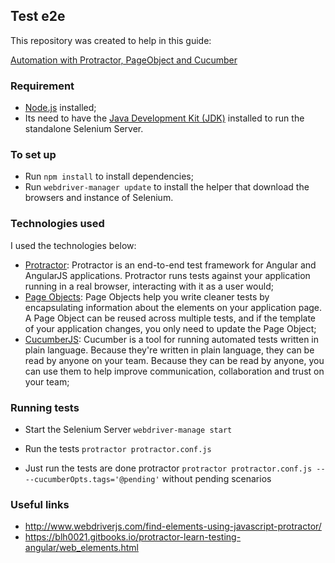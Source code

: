 ## Test e2e

This repository was created to help in this guide:

[Automation with Protractor, PageObject and Cucumber](https://medium.com/@tuliobluz/automa%C3%A7%C3%A3o-com-protractor-pageobject-e-cucumber-122537179ab7)

### Requirement

- [Node.js](https://nodejs.org/en/download/) installed;
- Its need to have the [Java Development Kit (JDK)](https://www.oracle.com/technetwork/java/javase/downloads/index.html) installed to run the standalone Selenium Server.

### To set up

- Run ```npm install``` to install dependencies;
- Run ```webdriver-manager update``` to install the helper that download the browsers and instance of Selenium.

### Technologies used

I used the technologies below:

* [Protractor](https://www.protractortest.org/#/): Protractor is an end-to-end test framework for Angular and AngularJS applications. Protractor runs tests against your application running in a real browser, interacting with it as a user would;
* [Page Objects](https://www.protractortest.org/#/page-objects): Page Objects help you write cleaner tests by encapsulating information about the elements on your application page. A Page Object can be reused across multiple tests, and if the template of your application changes, you only need to update the Page Object;
* [CucumberJS](https://github.com/cucumber/cucumber-js): Cucumber is a tool for running automated tests written in plain language. Because they're written in plain language, they can be read by anyone on your team. Because they can be read by anyone, you can use them to help improve communication, collaboration and trust on your team;

### Running tests

- Start the Selenium Server ```webdriver-manage start```

- Run the tests ```protractor protractor.conf.js```

- Just run the tests are done protractor ```protractor protractor.conf.js -- --cucumberOpts.tags='@pending'``` without pending scenarios

### Useful links

- http://www.webdriverjs.com/find-elements-using-javascript-protractor/
- https://blh0021.gitbooks.io/protractor-learn-testing-angular/web_elements.html
